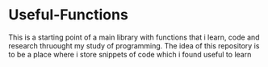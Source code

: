 # Useful-Functions
This is a starting point of a main library with functions that i learn, code and research thruought my study of programming.
The idea of this repository is to be a place where i store snippets of code which i found useful to learn
